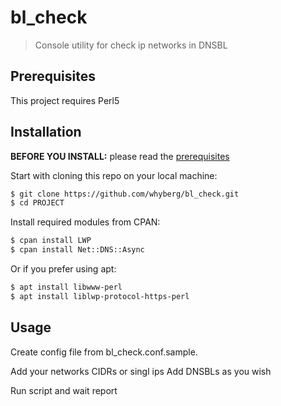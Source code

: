 # bl_check
> Console utility for check ip networks in DNSBL

##  Prerequisites

This project requires Perl5

## Installation

**BEFORE YOU INSTALL:** please read the [prerequisites](#prerequisites)

Start with cloning this repo on your local machine:

```sh
$ git clone https://github.com/whyberg/bl_check.git
$ cd PROJECT
```

Install required modules from CPAN:

```sh
$ cpan install LWP
$ cpan install Net::DNS::Async
```

Or if you prefer using apt:

```sh
$ apt install libwww-perl
$ apt install liblwp-protocol-https-perl
```
## Usage

Create config file from bl_check.conf.sample.

Add your networks CIDRs or singl ips
Add DNSBLs as you wish

Run script and wait report
